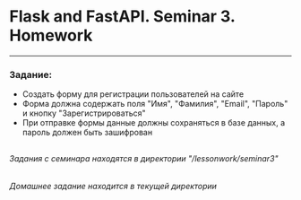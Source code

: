 # Flask and FastAPI. Seminar 3. Homework
---  

### Задание:

- Создать форму для регистрации пользователей на сайте
- Форма должна содержать поля "Имя", "Фамилия", "Email", "Пароль" и кнопку "Зарегистрироваться"
- При отправке формы данные должны сохраняться в базе данных, а пароль должен быть зашифрован

##
###### Задания с семинара находятся в директории "/lessonwork/seminar3"
###### Домашнее задание находится в текущей директории
##